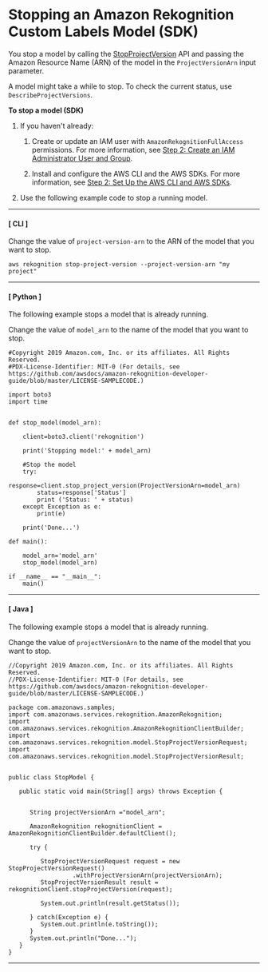 # Stopping an Amazon Rekognition Custom Labels Model \(SDK\)<a name="rm-stop-model-sdk"></a>

You stop a model by calling the [StopProjectVersion](https://docs.aws.amazon.com/rekognition/latest/dg/API_StopProjectVersion) API and passing the Amazon Resource Name \(ARN\) of the model in the `ProjectVersionArn` input parameter\. 

A model might take a while to stop\. To check the current status, use `DescribeProjectVersions`\. 

**To stop a model \(SDK\)**

1. If you haven't already:

   1. Create or update an IAM user with `AmazonRekognitionFullAccess` permissions\. For more information, see [Step 2: Create an IAM Administrator User and Group](su-account-user.md)\.

   1. Install and configure the AWS CLI and the AWS SDKs\. For more information, see [Step 2: Set Up the AWS CLI and AWS SDKs](su-awscli-sdk.md)\.

1. Use the following example code to stop a running model\.

------
#### [ CLI ]

   Change the value of `project-version-arn` to the ARN of the model that you want to stop\.

   ```
   aws rekognition stop-project-version --project-version-arn "my project"
   ```

------
#### [ Python ]

   The following example stops a model that is already running\.

   Change the value of `model_arn` to the name of the model that you want to stop\.

   ```
   #Copyright 2019 Amazon.com, Inc. or its affiliates. All Rights Reserved.
   #PDX-License-Identifier: MIT-0 (For details, see https://github.com/awsdocs/amazon-rekognition-developer-guide/blob/master/LICENSE-SAMPLECODE.)
   
   import boto3
   import time
   
   
   def stop_model(model_arn):
   
       client=boto3.client('rekognition')
   
       print('Stopping model:' + model_arn)
   
       #Stop the model
       try:
           response=client.stop_project_version(ProjectVersionArn=model_arn)
           status=response['Status']
           print ('Status: ' + status)
       except Exception as e:  
           print(e)  
   
       print('Done...')
       
   def main():
       
       model_arn='model_arn'
       stop_model(model_arn)
   
   if __name__ == "__main__":
       main()
   ```

------
#### [ Java ]

   The following example stops a model that is already running\.

   Change the value of `projectVersionArn` to the name of the model that you want to stop\.

   ```
   //Copyright 2019 Amazon.com, Inc. or its affiliates. All Rights Reserved.
   //PDX-License-Identifier: MIT-0 (For details, see https://github.com/awsdocs/amazon-rekognition-developer-guide/blob/master/LICENSE-SAMPLECODE.)
   
   package com.amazonaws.samples;
   import com.amazonaws.services.rekognition.AmazonRekognition;
   import com.amazonaws.services.rekognition.AmazonRekognitionClientBuilder;
   import com.amazonaws.services.rekognition.model.StopProjectVersionRequest;
   import com.amazonaws.services.rekognition.model.StopProjectVersionResult;
   
   
   public class StopModel {
   
      public static void main(String[] args) throws Exception {
   
   
         String projectVersionArn ="model_arn";
   
         AmazonRekognition rekognitionClient = AmazonRekognitionClientBuilder.defaultClient();
          
         try {
             
            StopProjectVersionRequest request = new StopProjectVersionRequest()
                     .withProjectVersionArn(projectVersionArn); 
            StopProjectVersionResult result = rekognitionClient.stopProjectVersion(request);
     
            System.out.println(result.getStatus());
   
         } catch(Exception e) {
            System.out.println(e.toString());
         }
         System.out.println("Done...");
      }
   }
   ```

------